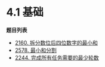 # 4.1 基础

**题目列表**

- [2160. 拆分数位后四位数字的最小和](https://leetcode.cn/problems/minimum-sum-of-four-digit-number-after-splitting-digits/description/)
- [2578. 最小和分割](https://leetcode.cn/problems/split-with-minimum-sum/description/)
- [2244. 完成所有任务需要的最少轮数](https://leetcode.cn/problems/minimum-rounds-to-complete-all-tasks/description/)
